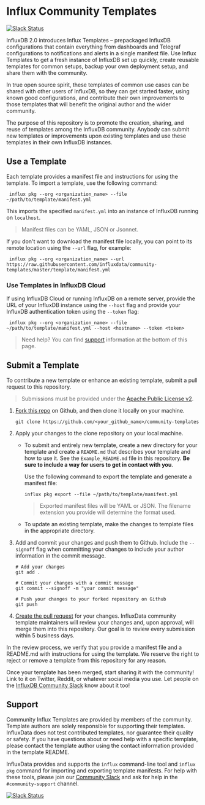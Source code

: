 # Influx Community Templates

[![Slack Status](https://img.shields.io/badge/slack-join_chat-white.svg?logo=slack&style=social)](https://www.influxdata.com/slack)

InfluxDB 2.0 introduces Influx Templates – prepackaged InfluxDB configurations that contain everything from dashboards and Telegraf configurations to notifications and alerts in a single manifest file. Use Influx Templates to get a fresh instance of InfluxDB set up quickly, create reusable templates for common setups, backup your own deployment setup, and share them with the community.

In true open source spirit, these templates of common use cases can be shared with other users of InfluxDB, so they can get started faster, using known good configurations, and contribute their own improvements to those templates that will benefit the original author and the wider community.

The purpose of this repository is to promote the creation, sharing, and reuse of templates among the InfluxDB community. Anybody can submit new templates or improvements upon existing templates and use these templates in their own InfluxDB instances.

## Use a Template

Each template provides a manifest file and instructions for using the template.
To import a template, use the following command:

```
 influx pkg --org <organization_name> --file ~/path/to/template/manifest.yml
 ```

This imports the specified `manifest.yml` into an instance of InfluxDB running on `localhost`.

> Manifest files can be YAML, JSON or Jsonnet.

If you don't want to download the manifest file locally, you can point to its remote location using the `--url` flag, for example:
```
 influx pkg --org <organization_name> --url https://raw.githubusercontent.com/influxdata/community-templates/master/template/manifest.yml
 ```

### Use Templates in InfluxDB Cloud

If using InfluxDB Cloud or running InfluxDB on a remote server, provide the URL of your InfluxDB instance using the `--host` flag and provide your InfluxDB authentication token using the ``--token`` flag:

```
 influx pkg --org <organization_name> --file ~/path/to/template/manifest.yml --host <hostname> --token <token>
```

> Need help? You can find [support](#support) information at the bottom of this page.

## Submit a Template

To contribute a new template or enhance an existing template, submit a pull request to this repository.

> Submissions must be provided under the [Apache Public License v2](https://www.apache.org/licenses/LICENSE-2.0).



1. [Fork this repo](https://help.github.com/en/github/getting-started-with-github/fork-a-repo) on Github, and then clone it locally on your machine.
   ```
   git clone https://github.com/<your_github_name>/community-templates
   ```


2. Apply your changes to the clone repository on your local machine.


    * To submit and entirely new template, create a new directory for your template and create a `README.md` that describes your template and how to use it. See the `Example_README.md` file in this repository. **Be sure to include a way for users to get in contact with you**.

        Use the following command to export the template and generate a manifest file:

        ```
        influx pkg export --file ~/path/to/template/manifest.yml
        ```

        > Exported manifest files will be YAML or JSON. The filename extension you provide will determine the format used.

    * To update an existing template, make the changes to template files in the appropriate directory.

3. Add and commit your changes and push them to Github. Include the `--signoff` flag when committing your changes to include your author information in the commit message.

    ```
    # Add your changes
    git add .

    # Commit your changes with a commit message
    git commit --signoff -m "your commit message"

    # Push your changes to your forked repository on Github
    git push
    ```

4. [Create the pull request](https://help.github.com/en/github/collaborating-with-issues-and-pull-requests/creating-a-pull-request-from-a-fork) for your changes. InfluxData community template maintainers will review your changes and, upon approval, will merge them into this repository. Our goal is to review every submission within 5 business days.

In the review process, we verify that you provide a manifest file and a README.md with instructions for using the template. We reserve the right to reject or remove a template from this repository for any reason.

Once your template has been merged, start sharing it with the community! Link to it on Twitter, Reddit, or whatever social media you use. Let people on the [InfluxDB Community Slack](https://influxdata.com/slack) know about it too!

## Support

Community Influx Templates are provided by members of the community. Template authors are solely responsible for supporting their templates. InfluxData does not test contributed templates, nor guarantee their quality or safety. If you have questions about or need help with a specific template, please contact the template author using the contact information provided in the template README.

InfluxData provides and supports the `influx` command-line tool and `influx pkg` command for importing and exporting template manifests. For help with these tools, please join our [Community Slack](https://influxdata.com/slack) and ask for help in the `#community-support` channel.

[![Slack Status](https://img.shields.io/badge/slack-join_chat-white.svg?logo=slack&style=social)](https://www.influxdata.com/slack)
